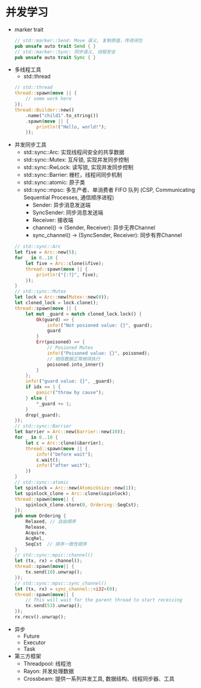 # 并发学习
- marker trait
    ```rust
    // std::marker::Send: Move 语义, 复制原值，传进闭包
    pub unsafe auto trait Send { }
    // std::marker::Sync: 同步语义, 线程安全
    pub unsafe auto trait Sync { } 
    ```
- 多线程工具
    - std::thread
    ```rust
    // std::thread
    thread::spawn(move || {
        // some work here
    });
    thread::Builder::new()
        .name("child1".to_string())
        .spawn(move || {
            println!("Hello, world!");
        });
    ```
- 并发同步工具
    - std::sync::Arc: 实现线程间安全的共享数据
    - std::sync::Mutex: 互斥锁, 实现并发同步控制
    - std::sync::RwLock: 读写锁, 实现并发同步控制
    - std::sync::Barrier: 栅栏，线程间同步机制
    - std::sync::atomic: 原子类
    - std::sync::mpsc: 多生产者、单消费者 FIFO 队列 (CSP, Communicating Sequential Processes, 通信顺序进程)
        - Sender: 异步消息发送端
        - SyncSender: 同步消息发送端
        - Receiver: 接收端
        - channel() -> (Sender, Receiver): 异步无界Channel
        - sync_channel() -> (SyncSender, Receiver): 同步有界Channel
    ```rust
    // std::sync::Arc
    let five = Arc::new(5);
    for _ in 0..10 {
        let five = Arc::clone(&five);
        thread::spawn(move || {
            println!("{:?}", five);
        });
    }
    // std::sync::Mutex
    let lock = Arc::new(Mutex::new(0));
    let cloned_lock = lock.clone();
    thread::spawn(move || {
        let mut _guard = match cloned_lock.lock() {
            Ok(guard) => {
                info!("Not posioned value: {}", guard);
                guard
            }
            Err(poisoned) => {
                // Posioned Mutex
                info!("Poisoned value: {}", poisoned);
                // 相信数据正常继续执行
                poisoned.into_inner()
            }
        };
        info!("guard value: {}", _guard);
        if idx == 1 {
            panic!("throw by cause");
        } else {
            *_guard += 1;
        }
        drop(_guard);
    });
    // std::sync::Barrier
    let barrier = Arc::new(Barrier::new(10));
    for _ in 0..10 {
        let c = Arc::clone(&barrier);
        thread::spawn(move || {
            info!("before wait");
            c.wait();
            info!("after wait");
        })
    }
    // std::sync::atomic
    let spinlock = Arc::new(AtomicUsize::new(1));
    let spinlock_clone = Arc::clone(&spinlock);
    thread::spawn(move|| {
        spinlock_clone.store(0, Ordering::SeqCst);
    });
    pub enum Ordering {
        Relaxed, // 自由顺序
        Release,
        Acquire,
        AcqRel,
        SeqCst  // 排序一致性顺序
    }
    // std::sync::mpsc::channel()
    let (tx, rx) = channel();
    thread::spawn(move|| {
        tx.send(10).unwrap();
    });
    // std::sync::mpsc::sync_channel()
    let (tx, rx) = sync_channel::<i32>(0);
    thread::spawn(move|| {
        // This will wait for the parent thread to start receiving
        tx.send(53).unwrap();
    });
    rx.recv().unwrap();
    ```
- 异步
    - Future
    - Executor
    - Task
- 第三方框架
    - Threadpool: 线程池
    - Rayon: 并发处理数据
    - Crossbeam: 提供一系列并发工具, 数据结构、线程同步器、工具